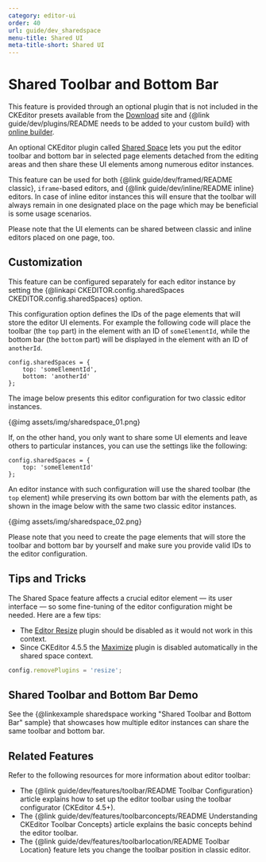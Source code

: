 ```yaml
---
category: editor-ui
order: 40
url: guide/dev_sharedspace
menu-title: Shared UI
meta-title-short: Shared UI
---
```

<!--
Copyright (c) 2003-2018, CKSource - Frederico Knabben. All rights reserved.
For licensing, see LICENSE.md.
-->

# Shared Toolbar and Bottom Bar

<info-box info="">
 This feature is provided through an optional plugin that is not included in the CKEditor presets available from the <a href="https://ckeditor.com/ckeditor-4/download/">Download</a> site and {@link guide/dev/plugins/README needs to be added to your custom build} with <a href="https://ckeditor.com/cke4/builder">online builder</a>.
</info-box>

An optional CKEditor plugin called [Shared Space](https://ckeditor.com/cke4/addon/sharedspace) lets you put the editor toolbar and bottom bar in selected page elements detached from the editing areas and then share these UI elements among numerous editor instances.

This feature can be used for both {@link guide/dev/framed/README classic}, `iframe`-based editors, and {@link guide/dev/inline/README inline} editors. In case of inline editor instances this will ensure that the toolbar will always remain in one designated place on the page which may be beneficial is some usage scenarios.

Please note that the UI elements can be shared between classic and inline editors placed on one page, too.

## Customization

This feature can be configured separately for each editor instance by setting the {@linkapi CKEDITOR.config.sharedSpaces CKEDITOR.config.sharedSpaces} option.

This configuration option defines the IDs of the page elements that will store the editor UI elements. For example the following code will place the toolbar (the `top` part) in the element with an ID of `someElementId`, while the bottom bar (the `bottom` part) will be displayed in the element with an ID of `anotherId`.

    config.sharedSpaces = {
        top: 'someElementId',
        bottom: 'anotherId'
    };

The image below presents this editor configuration for two classic editor instances.

{@img assets/img/sharedspace_01.png}

If, on the other hand, you only want to share some UI elements and leave others to particular instances, you can use the settings like the following:

    config.sharedSpaces = {
        top: 'someElementId'
    };

An editor instance with such configuration will use the shared toolbar (the `top` element) while preserving its own bottom bar with the elements path, as shown in the image below with the same two classic editor instances.

{@img assets/img/sharedspace_02.png}

<info-box hint="">
    Please note that you need to create the page elements that will store the toolbar and bottom bar by yourself and make sure you provide valid IDs to the editor configuration.
</info-box>

## Tips and Tricks

The Shared Space feature affects a crucial editor element &mdash; its user interface &mdash; so some fine-tuning of the editor configuration might be needed. Here are a few tips:

* The [Editor Resize](https://ckeditor.com/cke4/addon/resize) plugin should be disabled as it would not work in this context.
* Since CKEditor 4.5.5 the [Maximize](https://ckeditor.com/cke4/addon/maximize) plugin is disabled automatically in the shared space context.

```js
config.removePlugins = 'resize';
```

## Shared Toolbar and Bottom Bar Demo

See the {@linkexample sharedspace working "Shared Toolbar and Bottom Bar" sample} that showcases how multiple editor instances can share the same toolbar and bottom bar.

## Related Features

Refer to the following resources for more information about editor toolbar:

 * The {@link guide/dev/features/toolbar/README Toolbar Configuration} article explains how to set up the editor toolbar using the toolbar configurator (CKEditor 4.5+).
 * The {@link guide/dev/features/toolbarconcepts/README Understanding CKEditor Toolbar Concepts} article explains the basic concepts behind the editor toolbar.
 * The {@link guide/dev/features/toolbarlocation/README Toolbar Location} feature lets you change the toolbar position in classic editor.

